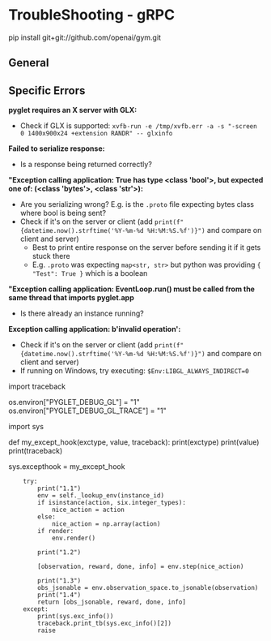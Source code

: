 # TroubleShooting - gRPC

pip install git+git://github.com/openai/gym.git

## General

## Specific Errors

**pyglet requires an X server with GLX:**

* Check if GLX is supported: `xvfb-run -e /tmp/xvfb.err -a -s "-screen 0 1400x900x24 +extension RANDR" -- glxinfo`

**Failed to serialize response:**

* Is a response being returned correctly?

**"Exception calling application: True has type <class 'bool'>, but expected one of: (<class 'bytes'>, <class 'str'>):**

* Are you serializing wrong? E.g. is the `.proto` file expecting bytes class where bool is being sent?
* Check if it's on the server or client (add `print(f"{datetime.now().strftime('%Y-%m-%d %H:%M:%S.%f')}")` and compare on client and server)
    * Best to print entire response on the server before sending it if it gets stuck there
    * E.g. `.proto` was expecting `map<str, str>` but python was providing `{ "Test": True }` which is a boolean

**"Exception calling application: EventLoop.run() must be called from the same thread that imports pyglet.app**

* Is there already an instance running?

**Exception calling application: b'invalid operation':**

* Check if it's on the server or client (add `print(f"{datetime.now().strftime('%Y-%m-%d %H:%M:%S.%f')}")` and compare on client and server)
* If running on Windows, try executing: `$Env:LIBGL_ALWAYS_INDIRECT=0`


import traceback


os.environ["PYGLET_DEBUG_GL"] = "1"
os.environ["PYGLET_DEBUG_GL_TRACE"] = "1"

import sys

def my_except_hook(exctype, value, traceback):
    print(exctype)
    print(value)
    print(traceback)

sys.excepthook = my_except_hook




        try:
            print("1.1")
            env = self._lookup_env(instance_id)
            if isinstance(action, six.integer_types):
                nice_action = action
            else:
                nice_action = np.array(action)
            if render:
                env.render()

            print("1.2")
            
            [observation, reward, done, info] = env.step(nice_action)
            
            print("1.3")
            obs_jsonable = env.observation_space.to_jsonable(observation)
            print("1.4")
            return [obs_jsonable, reward, done, info]
        except:
            print(sys.exc_info())
            traceback.print_tb(sys.exc_info()[2])
            raise